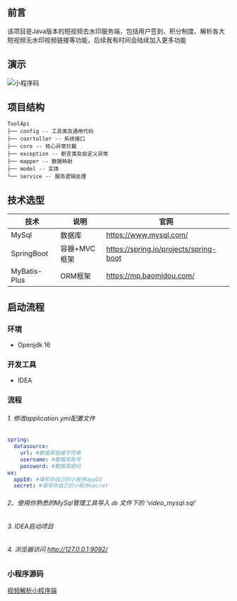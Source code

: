 ## 前言
该项目是Java版本的短视频去水印服务端，包括用户签到、积分制度、解析各大短视频无水印视频链接等功能，后续我有时间会陆续加入更多功能
## 演示
![小程序码](https://shop-img.ionic.fun/gh_f721ab07b5df_258.jpg)
## 项目结构
```
ToolApi
├── config -- 工具类及通用代码
├── conrtoller -- 系统接口
├── core -- 核心异常拦截
├── exception -- 断言类及自定义异常
├── mapper -- 数据映射
├── model -- 实体
└── service -- 服务逻辑处理
```
## 技术选型
技术 | 说明 | 官网
--------- | ------------- | -------------
MySql |  数据库 | https://www.mysql.com/
SpringBoot| 容器+MVC框架 | https://spring.io/projects/spring-boot
MyBatis-Plus | ORM框架 | https://mp.baomidou.com/

## 启动流程
### 环境
- Openjdk 16
### 开发工具
- IDEA
### 流程
###### 1. 修改application.yml配置文件
```yml
spring:
  datasource:
    url: #数据库链接字符串
    username: #数据库账号
    password: #数据库密码
wx:
  appId: #填写你自己的小程序appId
  secret: #填写你自己的小程序secret    
```
###### 2、使用你熟悉的MySql管理工具导入 `db` 文件下的 'video_mysql.sql'
###### 3. IDEA启动项目
###### 4. 浏览器访问 http://127.0.0.1:9092/

### 小程序源码
[视频解析小程序端](https://github.com/zerox-v/remove-watermark)
